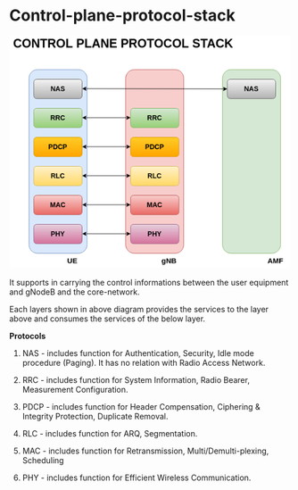 # Control-plane-protocol-stack

![](/photos/control_plane_protocol_stack.png)

It supports in carrying the control informations between the user equipment and gNodeB and the core-network.

Each layers shown in above diagram provides the services to the layer above and consumes the services of the below layer.

**Protocols**
1. NAS  -  includes function for Authentication, Security, Idle mode procedure (Paging). It has no relation with Radio Access Network.

2. RRC  - includes function for System Information, Radio Bearer, Measurement Configuration.

3. PDCP - includes function for Header Compensation, Ciphering & Integrity Protection, Duplicate Removal.

4. RLC  - includes function for ARQ, Segmentation.

5. MAC  - includes function for Retransmission, Multi/Demulti-plexing, Scheduling

6. PHY  - includes function for Efficient Wireless Communication.

